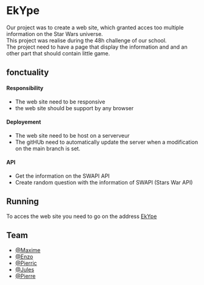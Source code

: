 # EkYpe

Our project was to create a web site, which granted acces too multiple information on the Star Wars universe.<br>
This project was realise during the 48h challenge of our school.<br>
The project need to have a page that display the information and and an other part that should contain little game.

## fonctuality

#### Responsibility
- The web site need to be responsive
- the web site should be support by any browser
#### Deployement
- The web site need to be host on a serverveur 
- The gitHUb need to automatically update the server when a modification on the main branch is set.
#### API
- Get the information on the SWAPI API
- Create random question with the information of SWAPI (Stars War API)

## Running

To acces the web site you need to go on the address [EkYpe](http://51.83.34.92/)

## Team

- [@Maxime](https://github.com/macsimtv)
- [@Enzo](https://github.com/Ragnarrockk)
- [@Pierric](https://github.com/lancelot260)
- [@Jules](https://github.com/roulios44)
- [@Pierre]()